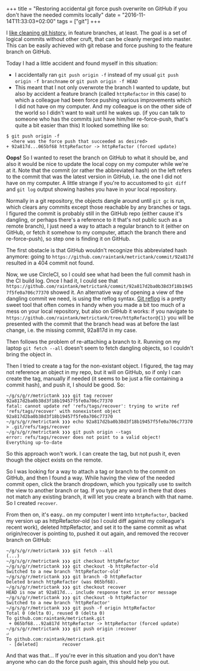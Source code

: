+++
title = "Restoring accidental git force push overwrite on GitHub if you don't have the needed commits locally"
date = "2016-11-14T11:33:03+02:00"
tags = ["git"]
+++

I [like cleaning git history](http://dieter.plaetinck.be/post/why-rewriting-git-history-and-why-commits-imperative-present-tense/), in feature branches, at least.
The goal is a set of logical commits without other cruft, that can be cleanly merged into master.  This can be easily achieved with git rebase and force pushing to the feature branch on GitHub.

Today I had a little accident and found myself in this situation:

* I accidentally ran `git push origin -f` instead of my usual `git push origin -f branchname` or `git push origin -f HEAD`
* This meant that I not only overwrote the branch I wanted to update, but also by accident a feature branch (called `httpRefactor` in this case) to which a colleague had been force pushing various improvements which I did not have on my computer.  And my colleague is on the other side of the world so I didn't want to wait until he wakes up. (if you can talk to someone who has the commits just have him/her re-force-push, that's quite a bit easier than this)
  It looked something like so:

```
$ git push origin -f
  <here was the force push that succeeded as desired>
+ 92a817d...065bf68 httpRefactor -> httpRefactor (forced update)
```

**Oops!**
So I wanted to reset the branch on GitHub to what it should be, and also it would be nice to update the local copy on my computer while we're at it.
Note that the commit (or rather the abbreviated hash) on the left refers to the commit that was the latest version in GitHub, i.e. the one I did not have on my computer.
A little strange if you're to accustomed to `git diff` and `git log` output showing hashes you have in your local repository.

Normally in a git repository, the objects dangle around until `git gc` is run, which clears any commits except those reachable by any branches or tags.
I figured the commit is probably still in the GitHub repo (either cause it's dangling, or perhaps there's a reference to it that's not public such as a remote branch), I just need a way to attach a regular branch to it (either on GitHub, or fetch it somehow to my computer, attach the branch there and re-force-push), so step one is finding it on GitHub.

The first obstacle is that GitHub wouldn't recognize this abbreviated hash anymore: going to 
`https://github.com/raintank/metrictank/commit/92a817d` resulted in a 404 commit not found. 

Now, we use CircleCI, so I could see what had been the full commit hash in the CI build log.
Once I had it, I could see that `https://github.com/raintank/metrictank/commit/92a817d2ba0b38d3f18b19457f5fe0a706c77370` showed it.
An alternative way of opening a view of the dangling commit we need, is using the reflog syntax.
[Git reflog](https://git-scm.com/docs/git-reflog) is a pretty sweet tool that often comes in handy when you made a bit too much of a mess on your local repository,
but also on GitHub it works:  if you navigate to `https://github.com/raintank/metrictank/tree/httpRefactor@{1}` you will be presented with the commit
that the branch head was at before the last change, i.e. the missing commit, 92a817d in my case.


Then follows the problem of re-attaching a branch to it.
Running on my laptop `git fetch --all` doesn't seem to fetch dangling objects, so I couldn't bring the object in.

Then I tried to create a tag for the non-existant object.  I figured, the tag may not reference an object in my repo, but it will on GitHub, so if only I can create the tag, manually if needed (it seems to be just a file containing a commit hash), and push it, I should be good.
So:
```
~/g/s/g/r/metrictank ❯❯❯ git tag recover 92a817d2ba0b38d3f18b19457f5fe0a706c77370
fatal: cannot update ref 'refs/tags/recover': trying to write ref 'refs/tags/recover' with nonexistent object 92a817d2ba0b38d3f18b19457f5fe0a706c77370
~/g/s/g/r/metrictank ❯❯❯ echo 92a817d2ba0b38d3f18b19457f5fe0a706c77370 > .git/refs/tags/recover
~/g/s/g/r/metrictank ❯❯❯ git push origin --tags
error: refs/tags/recover does not point to a valid object!
Everything up-to-date
```

So this approach won't work.  I can create the tag, but not push it, even though the object exists on the remote.

So I was looking for a way to attach a tag or branch to the commit on GitHub, and then I found a way.
While having the view of the needed commit open, click the branch dropdown, which you typically use to switch the view to another branch or tag.
If you type any word in there that does not match any existing branch, it will let you create a branch with that name. So I created `recover`.

From then on, it's easy.. on my computer I went into `httpRefactor`, backed my version up as httpRefactor-old (so I could diff against my colleague's recent work), deleted httpRefactor, and set it to
the same commit as what origin/recover is pointing to, pushed it out again, and removed the recover branch on GitHub:

```
~/g/s/g/r/metrictank ❯❯❯ git fetch --all
(...)
~/g/s/g/r/metrictank ❯❯❯ git checkout httpRefactor
~/g/s/g/r/metrictank ❯❯❯ git checkout -b httpRefactor-old
Switched to a new branch 'httpRefactor-old'
~/g/s/g/r/metrictank ❯❯❯ git branch -D httpRefactor
Deleted branch httpRefactor (was 065bf68).
~/g/s/g/r/metrictank ❯❯❯ git checkout recover
HEAD is now at 92a817d... include response text in error message
~/g/s/g/r/metrictank ❯❯❯ git checkout -b httpRefactor
Switched to a new branch 'httpRefactor'
~/g/s/g/r/metrictank ❯❯❯ git push -f origin httpRefactor
Total 0 (delta 0), reused 0 (delta 0)
To github.com:raintank/metrictank.git
 + 065bf68...92a817d httpRefactor -> httpRefactor (forced update)
~/g/s/g/r/metrictank ❯❯❯ git push origin :recover                                                                                                                                            ⏎
To github.com:raintank/metrictank.git
 - [deleted]         recover
```

And that was that... If you're ever in this situation and you don't have anyone who can do the force push again, this should help you out.
